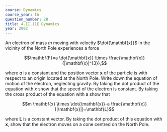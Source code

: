 ```yaml
---
course: Dynamics
course_year: IA
question_number: 28
title: 4.II.11E Dynamics
year: 2002
---
```



An electron of mass $m$ moving with velocity $\dot{\mathbf{x}}$ in the vicinity of the North Pole experiences a force

$$\mathbf{F}=a \dot{\mathbf{x}} \times \frac{\mathbf{x}}{|\mathbf{x}|^{3}},$$

where $a$ is a constant and the position vector $\mathbf{x}$ of the particle is with respect to an origin located at the North Pole. Write down the equation of motion of the electron, neglecting gravity. By taking the dot product of the equation with $\dot{x}$ show that the speed of the electron is constant. By taking the cross product of the equation with $\mathbf{x}$ show that

$$m \mathbf{x} \times \dot{\mathbf{x}}-a \frac{\mathbf{x}}{|\mathbf{x}|}=\mathbf{L}$$

where $\mathbf{L}$ is a constant vector. By taking the dot product of this equation with $\mathbf{x}$, show that the electron moves on a cone centred on the North Pole.